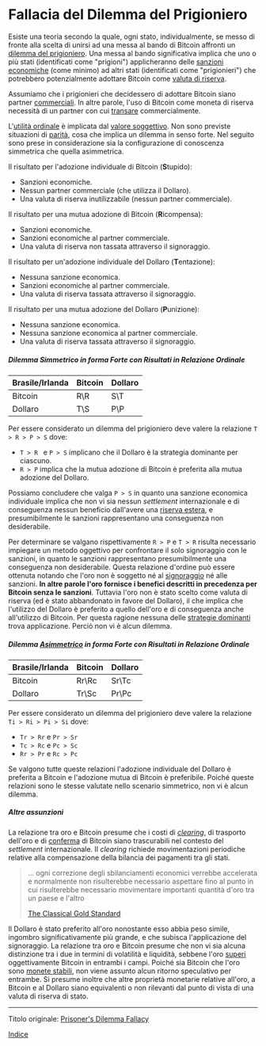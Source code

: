 # Fallacia del Dilemma del Prigioniero



Esiste una teoria secondo la quale, ogni stato, individualmente, se messo di fronte alla scelta di unirsi ad una messa al bando di Bitcoin affronti un [dilemma del prigioniero](https://it.wikipedia.org/wiki/Dilemma_del_prigioniero). Una messa al bando significativa implica che uno o più stati (identificati come "prigioni") applicheranno delle [sanzioni economiche](https://www.cfr.org/backgrounder/what-are-economic-sanctions) (come minimo) ad altri stati (identificati come "prigionieri") che potrebbero potenzialmente adottare Bitcoin come [valuta di riserva](https://it.wikipedia.org/wiki/Valuta_di_riserva).

Assumiamo che i prigionieri che decidessero di adottare Bitcoin siano partner [commerciali](ch101-glossary.md#scambio). In altre parole, l'uso di Bitcoin come moneta di riserva necessità di un partner con cui [transare](ch101-glossary.md#transazione) commercialmente.

L'[utilità ordinale](https://en.wikipedia.org/wiki/Ordinal_utility) è implicata dal [valore soggettivo](https://en.wikipedia.org/wiki/Subjective_theory_of_value). Non sono previste situazioni di [parità](https://en.wikipedia.org/wiki/Tie_(draw)), cosa che implica un dilemma in senso forte. Nel seguito sono prese in considerazione sia la configurazione di conoscenza simmetrica che quella asimmetrica.

Il risultato per l'adozione individuale di Bitcoin (**S**tupido):

* Sanzioni economiche.
* Nessun partner commerciale (che utilizza il Dollaro).
* Una valuta di riserva inutilizzabile (nessun partner commerciale).

Il risultato per una mutua adozione di Bitcoin (**R**icompensa):

* Sanzioni economiche.
* Sanzioni economiche al partner commerciale.
* Una valuta di riserva non tassata attraverso il signoraggio.

Il risultato per un'adozione individuale del Dollaro (**T**entazione):

* Nessuna sanzione economica.
* Sanzioni economiche al partner commerciale.
* Una valuta di riserva tassata attraverso il signoraggio.

Il risultato per una mutua adozione del Dollaro  (**P**unizione):

* Nessuna sanzione economica.
* Nessuna sanzione economica al partner commerciale.
* Una valuta di riserva tassata attraverso il signoraggio.

 

##### Dilemma Simmetrico in forma Forte con Risultati in Relazione Ordinale

| Brasile/Irlanda | Bitcoin | Dollaro |
| --------------- | ------- | ------- |
| Bitcoin         | R\R     | S\T     |
| Dollaro         | T\S     | P\P     |

Per essere considerato un dilemma del prigioniero deve valere la relazione `T > R > P > S` dove:

*  `T > R ` e `P > S` implicano che il Dollaro è la strategia dominante per ciascuno.
* `R > P`  implica che la mutua adozione di Bitcoin è preferita alla mutua adozione del Dollaro.

Possiamo concludere che valga  `P > S`  in quanto una sanzione economica individuale implica che non vi sia nessun _settlement_ internazionale e di conseguenza nessun beneficio dall'avere una [riserva estera](https://en.wikipedia.org/wiki/Foreign_exchange_reserves), e presumibilmente le sanzioni rappresentano una conseguenza non desiderabile.

Per determinare se valgano rispettivamente `R > P` e `T > R` risulta necessario impiegare un metodo oggettivo per confrontare il solo signoraggio con le sanzioni, in quanto le sanzioni rappresentano presumibilmente una conseguenza non desiderabile. Questa relazione d'ordine può essere ottenuta notando che l'oro non è soggetto né al [signoraggio](https://it.wikipedia.org/wiki/Signoraggio) né alle sanzioni. **In altre parole l'oro fornisce i benefici descritti in precedenza per Bitcoin senza le sanzioni**. Tuttavia l'oro non è stato scelto come valuta di riserva (ed è stato abbandonato in favore del Dollaro), il che implica che l'utilizzo del Dollaro è preferito a quello dell'oro e di conseguenza anche all'utilizzo di Bitcoin. Per questa ragione nessuna delle [strategie dominanti](https://en.wikipedia.org/wiki/Strategic_dominance) trova applicazione. Perciò non vi è alcun dilemma.



##### Dilemma [Asimmetrico](https://plato.stanford.edu/entries/prisoner-dilemma/#Asym) in forma Forte con Risultati in Relazione Ordinale

| Brasile/Irlanda | Bitcoin | Dollaro |
| --------------- | ------- | ------- |
| Bitcoin         | Rr\Rc   | Sr\Tc   |
| Dollaro         | Tr\Sc   | Pr\Pc   |

Per essere considerato un dilemma del prigioniero deve valere la relazione `Ti > Ri > Pi > Si` dove:

* `Tr > Rr` e `Pr > Sr`
* `Tc > Rc` e `Pc > Sc` 
* `Rr > Pr` e `Rc > Pc`

Se valgono tutte queste relazioni l'adozione individuale del Dollaro è preferita a Bitcoin e l'adozione mutua di Bitcoin è preferibile. Poiché queste relazioni sono le stesse valutate nello scenario simmetrico, non vi è alcun dilemma.



##### Altre assunzioni

La relazione tra oro e Bitcoin presume che i costi di [_clearing_](https://it.wikipedia.org/wiki/Compensazione_(finanza)), di trasporto dell'oro e di [conferma](ch101-glossary.md#conferma) di Bitcoin siano trascurabili nel contesto del _settlement_ internazionale. Il _clearing_ richiede movimentazioni periodiche relative alla compensazione della bilancia dei pagamenti tra gli stati.

> ... ogni correzione degli sbilanciamenti economici verrebbe accelerata e normalmente non risulterebbe necessario aspettare fino al punto in cui risulterebbe necessario movimentare importanti quantità d'oro tra un paese e l'altro
>
> [The Classical Gold Standard](https://www.gold.org/about-gold/history-of-gold/the-gold-standard)

Il Dollaro è stato preferito all'oro nonostante esso abbia peso simile, ingombro significativamente più grande, e che subisca l'applicazione del signoraggio. La relazione tra oro e Bitcoin presume che non vi sia alcuna distinzione tra i due in termini di volatilità e liquidità, sebbene l'oro [superi](https://coinweek.com/bullion-report/bitcoin-vs-gold-10-crystal-clear-comparisons/) oggettivamente Bitcoin in entrambi i campi. Poiché sia Bitcoin che l'oro sono [monete stabili](ch030-stability-property.md), non viene assunto alcun ritorno speculativo per entrambe. Si presume inoltre che altre proprietà monetarie relative all'oro, a Bitcoin e al Dollaro siano equivalenti o non rilevanti dal punto di vista di una valuta di riserva di stato.

---------
Titolo originale: [Prisoner's Dilemma Fallacy](https://github.com/libbitcoin/libbitcoin-system/wiki/Prisoner's-Dilemma-Fallacy)

[Indice](/README.md)

